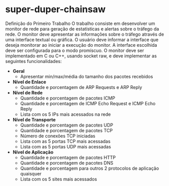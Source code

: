 # super-duper-chainsaw

Definição do Primeiro Trabalho
O trabalho consiste em desenvolver um monitor de rede para geração de estatísticas e
alertas sobre o tráfego da rede. O monitor deve apresentar as informações sobre o tráfego
através de uma interface textual ou gráfica. O usuário deve informar a interface que deseja
monitorar ao iniciar a execução do monitor. A interface escolhida deve ser configurada
para o modo promíscuo. O monitor deve ser implementado em C ou C++, usando socket
raw, e deve implementar as seguintes funcionalidades:
- **Geral**
   - Apresentar min/max/média do tamanho dos pacotes recebidos
- **Nível de Enlace**
    - Quantidade e porcentagem de ARP Requests e ARP Reply
- **Nível de Rede**
    - Quantidade e porcentagem de pacotes ICMP
    - Quantidade e porcentagem de ICMP Echo Request e ICMP Echo Reply
    - Lista com os 5 IPs mais acessados na rede
- **Nível de Transporte**
    - Quantidade e porcentagem de pacotes UDP
    - Quantidade e porcentagem de pacotes TCP
    - Número de conexões TCP iniciadas
    - Lista com as 5 portas TCP mais acessadas
    - Lista com as 5 portas UDP mais acessadas
- **Nível de Aplicação**
    - Quantidade e porcentagem de pacotes HTTP
    - Quantidade e porcentagem de pacotes DNS
    - Quantidade e porcentagem para outros 2 protocolos de aplicação quaisquer
    - Lista com os 5 sites mais acessados
